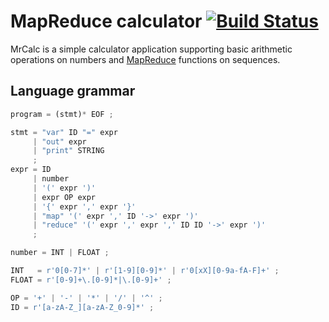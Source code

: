 MapReduce calculator [![Build Status][travis-image]][travis-url]
====================

MrCalc is a simple calculator application supporting basic arithmetic operations on numbers and
[MapReduce](https://en.wikipedia.org/wiki/MapReduce) functions on sequences.

Language grammar
----------------
```py
program = (stmt)* EOF ;

stmt = "var" ID "=" expr
     | "out" expr
     | "print" STRING
     ;
expr = ID
     | number
     | '(' expr ')'
     | expr OP expr
     | '{' expr ',' expr '}'
     | "map" '(' expr ',' ID '->' expr ')'
     | "reduce" '(' expr ',' expr ',' ID ID '->' expr ')'
     ;

number = INT | FLOAT ;

INT   = r'0[0-7]*' | r'[1-9][0-9]*' | r'0[xX][0-9a-fA-F]+' ;
FLOAT = r'[0-9]+\.[0-9]*|\.[0-9]+' ;

OP = '+' | '-' | '*' | '/' | '^' ;
ID = r'[a-zA-Z_][a-zA-Z_0-9]*' ;
```

[travis-url]: https://travis-ci.org/abusalimov/mrcalc
[travis-image]: https://travis-ci.org/abusalimov/mrcalc.svg?branch=master
